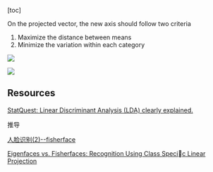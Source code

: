 

[toc]









On the projected vector, the new axis should follow two criteria

1. Maximize the distance between means
2. Minimize the variation within each category

![](https://i.loli.net/2019/12/17/k7Qn2oWqgeZLTaA.png)

![](https://i.loli.net/2021/05/24/YGpij7hxKeynB12.png)

## Resources

[StatQuest: Linear Discriminant Analysis (LDA) clearly explained.](https://www.youtube.com/watch?v=azXCzI57Yfc)

推导

[人脸识别(2)--fisherface](https://blog.csdn.net/zizi7/article/details/52999432)

[Eigenfaces vs. Fisherfaces: Recognition Using Class Specic Linear Projection](https://vision.cornell.edu/se3/wp-content/uploads/2014/09/eccv96.pdf)
